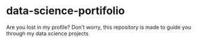 # data-science-portifolio
Are you lost in my profile? Don't worry, this repository is made to guide you through my data science projects
